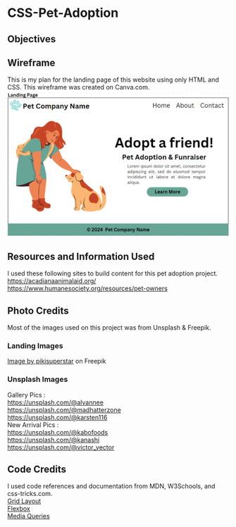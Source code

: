 # CSS-Pet-Adoption

## Objectives

## Wireframe

This is my plan for the landing page of this website using only HTML and CSS. This wireframe was created on Canva.com.
![Alt text](image.png)

## Resources and Information Used

I used these following sites to build content for this pet adoption project.  
https://acadianaanimalaid.org/  
https://www.humanesociety.org/resources/pet-owners

## Photo Credits

Most of the images used on this project was from Unsplash & Freepik.

### Landing Images

<a href="https://www.freepik.com/free-vector/flat-people-with-pets-pack_14448025.htm#query=pet%20and%20owner%20clipart&position=12&from_view=search&track=ais&uuid=5e4adcf5-2e22-44bb-9862-bf2c913dcde6">Image by pikisuperstar</a> on Freepik

### Unsplash Images

Gallery Pics :  
 https://unsplash.com/@alvannee  
 https://unsplash.com/@madhatterzone  
 https://unsplash.com/@karsten116  
New Arrival Pics :  
 https://unsplash.com/@kabofoods  
 https://unsplash.com/@kanashi  
 https://unsplash.com/@victor_vector

## Code Credits

I used code references and documentation from MDN, W3Schools, and css-tricks.com.  
<a href="https://developer.mozilla.org/en-US/docs/Web/CSS/CSS_grid_layout"> Grid Layout</a>  
<a href="https://css-tricks.com/snippets/css/a-guide-to-flexbox/">Flexbox</a>  
<a href="https://www.w3schools.com/css/css3_mediaqueries.asp">Media Queries</a>
